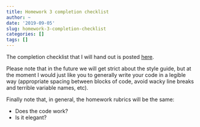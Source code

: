 ```yaml
---
title: Homework 3 completion checklist
author: ~
date: '2019-09-05'
slug: homework-3-completion-checklist
categories: []
tags: []
---
```


The completion checklist that I will hand out is posted [here](hmk_03_evaluation.pdf).

Please note that in the future we will get strict about the style guide, but at the moment I would just like you to generally write your code in a legible way (appropriate spacing between blocks of code, avoid wacky line breaks and terrible variable names, etc).

Finally note that, in general, the homework rubrics will be the same:

* Does the code work?
* Is it elegant?